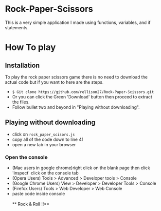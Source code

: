 # Rock-Paper-Scissors
This is a very simple application I made using functions, variables, and if statements.



# How To play
## Installation
To play the rock paper scissors game there is no need to download the actual code but if you want to here are the steps.
- `$ Git clone https://github.com/rellison27/Rock-Paper-Scissors.git`
- Or you can click the Green 'Download' button then proceed to extract the files.
- Follow bullet two and beyond in "Playing without downloading".

## Playing without downloading
- click on `rock_paper_scisors.js`
- copy all of the code down to line 41
- open a new tab in your browser
### Open the console
- (Mac users in google chrome)right click on the blank page then click 'inspect' click on the console tab
- (Opera Users) Tools > Advanced > Developer tools > Console
- (Google Chrome Users) View > Developer > Developer Tools > Console
- (Firefox Users) Tools > Web Developer > Web Console
- paste code inside console <br></br>
** Rock & Roll !!**
